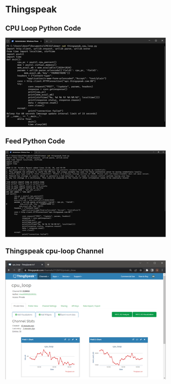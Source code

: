 # Thingspeak
## CPU Loop Python Code
![ThingspeakCPULoopPy](ThingspeakCPULoopPy.png)
## Feed Python Code
![ThingspeakFeedPy](ThingspeakFeedPy.png)
## Thingspeak cpu-loop Channel
![ThingspeakCPULoop](ThingspeakCPULoop.png)
